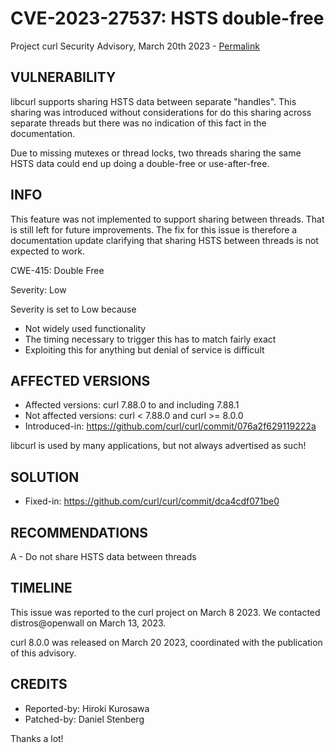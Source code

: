 CVE-2023-27537: HSTS double-free
================================

Project curl Security Advisory, March 20th 2023 -
[Permalink](https://curl.se/docs/CVE-2023-27537.html)

VULNERABILITY
-------------

libcurl supports sharing HSTS data between separate "handles". This sharing was
introduced without considerations for do this sharing across separate threads
but there was no indication of this fact in the documentation.

Due to missing mutexes or thread locks, two threads sharing the same HSTS data
could end up doing a double-free or use-after-free.

INFO
----

This feature was not implemented to support sharing between threads. That is
still left for future improvements. The fix for this issue is therefore a
documentation update clarifying that sharing HSTS between threads is not
expected to work.

CWE-415: Double Free

Severity: Low

Severity is set to Low because

 - Not widely used functionality
 - The timing necessary to trigger this has to match fairly exact
 - Exploiting this for anything but denial of service is difficult

AFFECTED VERSIONS
-----------------

- Affected versions: curl 7.88.0 to and including 7.88.1
- Not affected versions: curl < 7.88.0 and curl >= 8.0.0
- Introduced-in: https://github.com/curl/curl/commit/076a2f629119222a

libcurl is used by many applications, but not always advertised as such!

SOLUTION
------------

- Fixed-in: https://github.com/curl/curl/commit/dca4cdf071be0

RECOMMENDATIONS
--------------

 A - Do not share HSTS data between threads

TIMELINE
--------

This issue was reported to the curl project on March 8 2023. We contacted
distros@openwall on March 13, 2023.

curl 8.0.0 was released on March 20 2023, coordinated with the publication of
this advisory.

CREDITS
-------

- Reported-by: Hiroki Kurosawa
- Patched-by: Daniel Stenberg

Thanks a lot!
